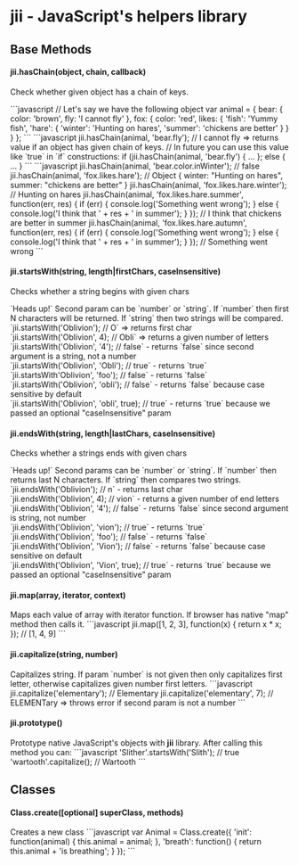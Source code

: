 <h1>jii - JavaScript's helpers library</h1>
<h2>Base Methods</h2>
<h4>jii.hasChain(object, chain, callback)</h4>
<p>Check whether given object has a chain of keys.</p>
```javascript
// Let's say we have the following object
var animal = {
  bear: {
    color: 'brown',
    fly: 'I cannot fly'
  },
  fox: {
    color: 'red',
    likes: {
      'fish': 'Yummy fish',
      'hare': {
        'winter': 'Hunting on hares',
        'summer': 'chickens are better'
      }
    }
  }
};
```
```javascript
jii.hasChain(animal, 'bear.fly'); // I cannot fly => returns value if an object has given chain of keys.
// In future you can use this value like `true` in `if` constructions:
if (jii.hasChain(animal, 'bear.fly') { ... };  else { ... }
```
```javascript
jii.hasChain(animal, 'bear.color.inWinter'); // false
jii.hasChain(animal, 'fox.likes.hare'); // Object { winter: "Hunting on hares", summer: "chickens are better" }
jii.hasChain(animal, 'fox.likes.hare.winter'); // Hunting on hares
jii.hasChain(animal, 'fox.likes.hare.summer', function(err, res) {
  if (err) {
    console.log('Something went wrong');
  } else {
    console.log('I think that ' + res + ' in summer');
  }
}); // I think that chickens are better in summer
jii.hasChain(animal, 'fox.likes.hare.autumn', function(err, res) {
  if (err) {
    console.log('Something went wrong');
  } else {
    console.log('I think that ' + res + ' in summer');
  }
}); // Something went wrong
```
<h4>jii.startsWith(string, length|firstChars, caseInsensitive)</h4>
<p>Checks whether a string begins with given chars</p>
`Heads up!` Second param can be `number` or `string`. If `number` then first N characters will be returned. If `string`
then two strings will be compared.<br/>
`jii.startsWith('Oblivion'); // O` => returns first char<br/>
`jii.startsWith('Oblivion', 4); // Obli` => returns a given number of letters<br/>
`jii.startsWith('Oblivion', '4'); // false` - returns `false` since second argument is a string, not a number<br/>
`jii.startsWith('Oblivion', 'Obli'); // true` - returns `true`<br/>
`jii.startsWith'Oblivion', 'foo'); // false` - returns `false`<br/>
`jii.startsWith('Oblivion', 'obli'); // false` - returns `false` because case sensitive by default<br/>
`jii.startsWith('Oblivion', 'obli', true); // true` - returns `true` because we passed an optional "caseInsensitive" param<br/>

<h4>jii.endsWith(string, length|lastChars, caseInsensitive)</h4>
<p>Checks whether a strings ends with given chars</p>
`Heads up!` Second params can be `number` or `string`. If `number` then returns last N characters. If `string`
then compares two strings.<br/>
`jii.endsWith('Oblivion'); // n` - returns last char<br/>
`jii.endsWith('Oblivion', 4); // vion` - returns a given number of end letters<br/>
`jii.endsWith('Oblivion', '4'); // false` - returns `false` since second argument is string, not number<br/>
`jii.endsWith('Oblivion', 'vion'); // true` - returns `true`<br/>
`jii.endsWith('Oblivion', 'foo'); // false` - returns `false`<br/>
`jii.endsWith('Oblivion', 'Vion'); // false` - returns `false` because case sensitive on default<br/>
`jii.endsWith('Oblivion', 'Vion', true); // true` - returns `true` because we passed an optional "caseInsensitive" param<br/>

<h4>jii.map(array, iterator, context)</h4>
Maps each value of array with iterator function. If browser has native "map" method then calls it.
```javascript
jii.map([1, 2, 3], function(x) { return x * x; }); // [1, 4, 9]
```

<h4>jii.capitalize(string, number)</h4>
Capitalizes string. If param `number` is not given then only capitalizes first letter, otherwise capitalizes given number first letters.
```javascript
jii.capitalize('elementary'); // Elementary
jii.capitalize('elementary', 7); // ELEMENTary => throws error if second param is not a number
```
<h4>jii.prototype()</h4>
Prototype native JavaScript's objects with <b>jii</b> library. After calling this method you can:
```javascript
'Slither'.startsWith('Slith'); // true
'wartooth'.capitalize(); // Wartooth
```
<h2>Classes</h2>
<h4>Class.create([optional] superClass, methods)</h4>
Creates a new class
```javascript
var Animal = Class.create({
  'init': function(animal) {
    this.animal = animal;
  },
  'breath': function() {
    return this.animal + 'is breathing';
  }
});
```